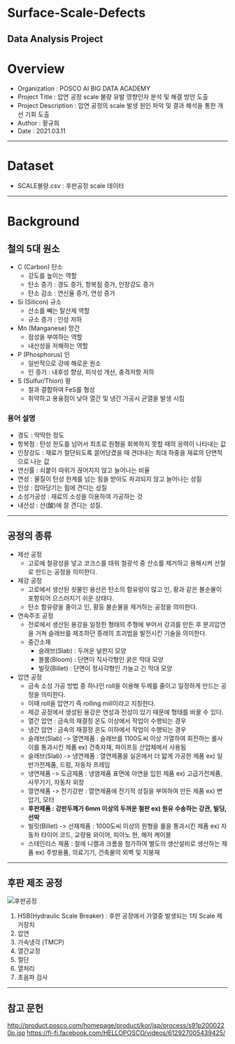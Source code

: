 # Surface-Scale-Defects
Data Analysis Project
-----------------------------
# Overview
* Organization : POSCO AI BIG DATA ACADEMY  
* Project Title : 압연 공정 scale 불량 유발 영향인자 분석 및 해결 방안 도출  
* Project Description : 압연 공정의 scale 발생 원인 파악 및 결과 해석을 통한 개선 기회 도출  
* Author : 황규희  
* Date : 2021.03.11  
-----------------------------
# Dataset  
* SCALE불량.csv : 후판공정 scale 데이터  
-----------------------------
# Background
## 철의 5대 원소
* C (Carbon) 탄소
  - 강도를 높이는 역할
  - 탄소 증가 : 경도 증가, 항복점 증가, 인장강도 증가
  - 탄소 감소 : 연신율 증가, 연성 증가
* Si (Silicon) 규소
  - 산소를 빼는 탈산제 역할
  - 규소 증가 : 인성 저하
* Mn (Manganese) 망간
  - 점성을 부여하는 역할
  - 내산성을 저해하는 역할
* P (Phosphorus) 인
  - 일반적으로 강에 해로운 원소
  - 인 증가 : 내후성 향상, 피삭성 개선, 충격저항 저하
* S (Sulfur/Thion) 황
  - 철과 결합하여 FeS를 형성
  - 취약하고 용융점이 낮아 열간 및 냉간 가공시 균열을 발생 시킴
### 용어 설명
- 경도 : 딱딱한 정도
- 항복점 : 탄성 한도를 넘어서 최초로 원형을 회복하지 못할 때의 응력이 나타내는 값
- 인장강도 : 재료가 절단되도록 끌어당겼을 때 견뎌내는 최대 하중을 재료의 단면적으로 나눈 값
- 연신률 : 쇠붙이 따위가 끊어지지 않고 늘어나는 비율
- 연성 : 물질이 탄성 한계를 넘는 힘을 받아도 파괴되지 않고 늘어나는 성질
- 인성 : 잡아당기는 힘에 견디는 성질
- 소성가공성 : 재료의 소성을 이용하여 가공하는 것
- 내산성 : 산(酸)에 잘 견디는 성질.
------------------------------
## 공정의 종류
* 제선 공정
  - 고로에 철광성을 넣고 코크스를 태워 철광석 중 산소를 제거하고 용해시켜 선철로 만드는 공정을 의미한다.
* 제강 공정
  - 고로에서 생산된 쇳물인 용선은 탄소의 함유량이 많고 인, 황과 같은 불순물이 포함되어 으스러지기 쉬운 상태다.
  - 탄소 함유량을 줄이고 인, 황등 불순물을 제거하는 공정을 의미한다.
* 연속주조 공정
  - 전로에서 생산된 용강을 일정한 형태의 주형에 부어서 강괴를 만든 후 분괴압연을 거쳐 슬래브를 제조하던 종래의 조괴법을 발전시킨 기술을 의미한다.
  - 중간소재
    + 슬래브(Slab) : 두꺼운 널판지 모양
    + 블룸(Bloom) : 단면이 직사각형인 굵은 막대 모양
    + 빌릿(Billet) : 단면이 정사각형인 가늘고 긴 막대 모양
* 압연 공정
  - 금속  소성 가공 방법 중 하나인 roll을 이용해 두께를 줄이고 일정하게 만드는 공정을 의미한다.
  - 이때 roll을 압연기 즉 rolling mill이라고 지칭한다.
  - 제강 공정에서 생성된 용강은 연성과 전성이 있기 때문에 형태를 바꿀 수 있다.
  - 열간 압연 : 금속의 재결정 온도 이상에서 작업이 수행되는 경우
  - 냉간 압연 : 금속의 재결정 온도 이하에서 작업이 수행되는 경우
  - 슬래브(Slab) -> 열연제품 : 슬래브를 1100도씨 이상 가열하여 회전하는 롤사이를 통과시킨 제품 ex) 건축자재, 파이프등 산업체에서 사용됨 
  - 슬래브(Slab) -> 냉연제품 : 열연제품을 실온에서 더 얇게 가공한 제품 ex) 일반가전제품, 드럼, 자동차 프레임
  - 냉연제품 -> 도금제품 : 냉염제품 표면에 아연을 입힌 제품 ex) 고급가전제품, 사무기기, 자동차 외장
  - 열연제품 -> 전기강판 : 열연제품에 전기적 성질을 부여하여 만든 제품 ex) 변압기, 모터
  - **후판제품 : 강판두께가 6mm 이상의 두꺼운 철판 ex) 원유 수송하는 강관, 빌딩, 선박**
  - 빌릿(Billet) -> 선재제품 : 1000도씨 이상의 원형을 롤을 통과시킨 제품 ex) 자동차 타이어 코드, 교량용 와이어, 피아노 현, 해저 케이블
  - 스테인리스 제품 : 철에 니켈과 크롬을 첨가하여 별도의 생산설비로 생산하는 제품 ex) 주방용품, 의료기기, 건축물의 외벽 및 지붕재 
------------------------------
## 후판 제조 공정
![후판공정](https://user-images.githubusercontent.com/49300728/125164940-c2f13680-e1cf-11eb-9532-7028402f14a6.jpg)
1. HSB(Hydraulic Scale Breaker) : 후판 공장에서 가열중 발생되는 1차 Scale 제거장치
2. 압연
3. 가속냉각 (TMCP)
4. 열간교정
5. 절단
6. 열처리
7. 초음파 검사
------------------------------
## 참고 문헌
http://product.posco.com/homepage/product/kor/jsp/process/s91p2000220p.jsp
https://fi-fi.facebook.com/HELLOPOSCO/videos/612927005439425/

